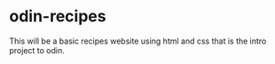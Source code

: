 # odin-recipes
This will be a basic recipes website using html and css that is the intro project to odin. 